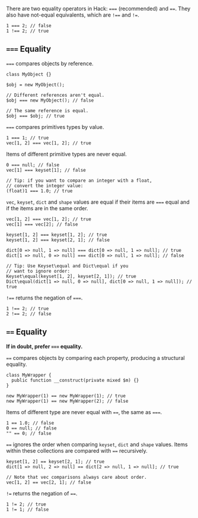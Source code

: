 There are two equality operators in Hack: `===` (recommended) and
`==`. They also have not-equal equivalents, which are `!==` and `!=`.

```Hack
1 === 2; // false
1 !== 2; // true
```

## `===` Equality

`===` compares objects by reference.

```Hack file:object.hack
class MyObject {}
```

```Hack file:object.hack
$obj = new MyObject();

// Different references aren't equal.
$obj === new MyObject(); // false

// The same reference is equal.
$obj === $obj; // true
```

`===` compares primitives types by value.

```Hack
1 === 1; // true
vec[1, 2] === vec[1, 2]; // true
```

Items of different primitive types are never equal.

```Hack
0 === null; // false
vec[1] === keyset[1]; // false

// Tip: if you want to compare an integer with a float,
// convert the integer value:
(float)1 === 1.0; // true
```

`vec`, `keyset`, `dict` and `shape` values are equal if their items
are `===` equal and if the items are in the same order.

```Hack
vec[1, 2] === vec[1, 2]; // true
vec[1] === vec[2]; // false

keyset[1, 2] === keyset[1, 2]; // true
keyset[1, 2] === keyset[2, 1]; // false

dict[0 => null, 1 => null] === dict[0 => null, 1 => null]; // true
dict[1 => null, 0 => null] === dict[0 => null, 1 => null]; // false

// Tip: Use Keyset\equal and Dict\equal if you
// want to ignore order:
Keyset\equal(keyset[1, 2], keyset[2, 1]); // true
Dict\equal(dict[1 => null, 0 => null], dict[0 => null, 1 => null]); // true
```

`!==` returns the negation of `===`.

```Hack
1 !== 2; // true
2 !== 2; // false
```

## `==` Equality

**If in doubt, prefer `===` equality.**

`==` compares objects by comparing each property, producing a
structural equality.

```Hack file:wrapper.hack
class MyWrapper {
  public function __construct(private mixed $m) {}
}
```

```Hack file:wrapper.hack
new MyWrapper(1) == new MyWrapper(1); // true
new MyWrapper(1) == new MyWrapper(2); // false
```

Items of different type are never equal with `==`, the same as `===`.

```Hack
1 == 1.0; // false
0 == null; // false
"" == 0; // false
```

`==` ignores the order when comparing `keyset`, `dict` and `shape`
values. Items within these collections are compared with `==`
recursively.

```Hack
keyset[1, 2] == keyset[2, 1]; // true
dict[1 => null, 2 => null] == dict[2 => null, 1 => null]; // true

// Note that vec comparisons always care about order.
vec[1, 2] == vec[2, 1]; // false
```

`!=` returns the negation of `==`.

```Hack
1 != 2; // true
1 != 1; // false
```
